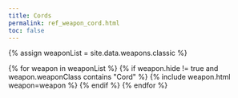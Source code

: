 ```yaml
---
title: Cords
permalink: ref_weapon_cord.html
toc: false
---
```


{% assign weaponList = site.data.weapons.classic %}

{% for weapon in weaponList %}
{% if weapon.hide != true and weapon.weaponClass contains "Cord" %}
{% include weapon.html weapon=weapon %}
{% endif %}
{% endfor %}
